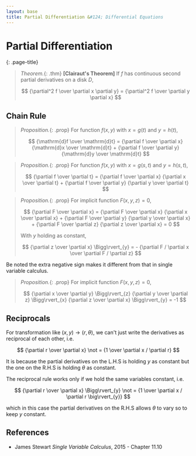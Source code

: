 ```yaml
---
layout: base
title: Partial Differentiation &#124; Differential Equations
---
```


# Partial Differentiation
{: .page-title}

> *Theorem.*{: .thm}
> **[Clairaut's Theorem]**
> If $f$ has continuous second partial derivatives on a disk $D$,
>
> $$
  {\partial^2 f \over \partial x \partial y} = {\partial^2 f \over \partial y \partial x}
  $$

## Chain Rule

> *Proposition.*{: .prop}
> For function $f(x, y)$ with $x = g(t)$ and $y = h(t)$,
>
> $$
  {\mathrm{d}f \over \mathrm{d}t} = {\partial f \over \partial x} {\mathrm{d}x \over \mathrm{d}t} + {\partial f \over \partial y} {\mathrm{d}y \over \mathrm{d}t}
  $$

> *Proposition.*{: .prop}
> For function $f(x, y)$ with $x = g(s, t)$ and $y = h(s, t)$,
>
> $$
  {\partial f \over \partial t} = {\partial f \over \partial x} {\partial x \over \partial t} + {\partial f \over \partial y} {\partial y \over \partial t}
  $$

> *Proposition.*{: .prop}
> For implicit function $F(x, y, z) = 0$,
>
> $$
  {\partial F \over \partial x} =
  {\partial F \over \partial x} {\partial x \over \partial x} +
  {\partial F \over \partial y} {\partial y \over \partial x} +
  {\partial F \over \partial z} {\partial z \over \partial x}
  = 0
  $$
>
> With $y$ holding as constant,
>
> $$
  {\partial z \over \partial x} \Bigg\rvert_{y} = - {\partial F / \partial x \over \partial F / \partial z}
  $$

Be noted the extra negative sign makes it different from that in single variable calculus.

> *Proposition.*{: .prop}
> For implicit function $F(x, y, z) = 0$,
>
> $$
  {\partial x \over \partial y} \Bigg\rvert_{z} {\partial y \over \partial z} \Bigg\rvert_{x} {\partial z \over \partial x} \Bigg\rvert_{y} = -1
  $$

## Reciprocals

For transformation like $(x, y) \to (r, \theta)$, we can't just write the derivatives as reciprocal of each other, i.e.

$$
{\partial r \over \partial x} \not = {1 \over \partial x / \partial r}
$$

It is because the partial derivatives on the L.H.S is holding $y$ as constant but the one on the R.H.S is holding $\theta$ as constant.

The reciprocal rule works only if we hold the same variables constant, i.e.

$$
{\partial r \over \partial x} \Bigg\rvert_{y} \not = {1 \over \partial x / \partial r \big\rvert_{y}}
$$

which in this case the partial derivatives on the R.H.S allows $\theta$ to vary so to keep $y$ constant.

## References

* James Stewart _Single Variable Calculus_, 2015 - Chapter 11.10
